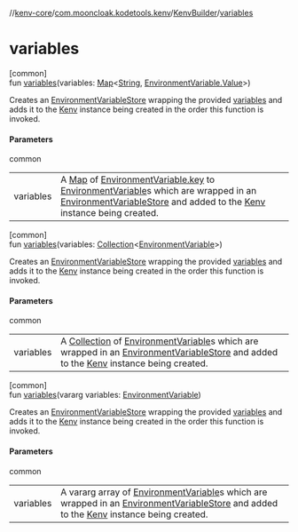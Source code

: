//[kenv-core](../../../index.md)/[com.mooncloak.kodetools.kenv](../index.md)/[KenvBuilder](index.md)/[variables](variables.md)

# variables

[common]\
fun [variables](variables.md)(variables: [Map](https://kotlinlang.org/api/core/kotlin-stdlib/kotlin.collections/-map/index.html)&lt;[String](https://kotlinlang.org/api/core/kotlin-stdlib/kotlin/-string/index.html), [EnvironmentVariable.Value](../-environment-variable/-value/index.md)&gt;)

Creates an [EnvironmentVariableStore](../../com.mooncloak.kodetools.kenv.store/-environment-variable-store/index.md) wrapping the provided [variables](variables.md) and adds it to the [Kenv](../-kenv/index.md) instance being created in the order this function is invoked.

#### Parameters

common

| | |
|---|---|
| variables | A [Map](https://kotlinlang.org/api/core/kotlin-stdlib/kotlin.collections/-map/index.html) of [EnvironmentVariable.key](../-environment-variable/key.md) to [EnvironmentVariable](../-environment-variable/index.md)s which are wrapped in an [EnvironmentVariableStore](../../com.mooncloak.kodetools.kenv.store/-environment-variable-store/index.md) and added to the [Kenv](../-kenv/index.md) instance being created. |

[common]\
fun [variables](variables.md)(variables: [Collection](https://kotlinlang.org/api/core/kotlin-stdlib/kotlin.collections/-collection/index.html)&lt;[EnvironmentVariable](../-environment-variable/index.md)&gt;)

Creates an [EnvironmentVariableStore](../../com.mooncloak.kodetools.kenv.store/-environment-variable-store/index.md) wrapping the provided [variables](variables.md) and adds it to the [Kenv](../-kenv/index.md) instance being created in the order this function is invoked.

#### Parameters

common

| | |
|---|---|
| variables | A [Collection](https://kotlinlang.org/api/core/kotlin-stdlib/kotlin.collections/-collection/index.html) of [EnvironmentVariable](../-environment-variable/index.md)s which are wrapped in an [EnvironmentVariableStore](../../com.mooncloak.kodetools.kenv.store/-environment-variable-store/index.md) and added to the [Kenv](../-kenv/index.md) instance being created. |

[common]\
fun [variables](variables.md)(vararg variables: [EnvironmentVariable](../-environment-variable/index.md))

Creates an [EnvironmentVariableStore](../../com.mooncloak.kodetools.kenv.store/-environment-variable-store/index.md) wrapping the provided [variables](variables.md) and adds it to the [Kenv](../-kenv/index.md) instance being created in the order this function is invoked.

#### Parameters

common

| | |
|---|---|
| variables | A vararg array of [EnvironmentVariable](../-environment-variable/index.md)s which are wrapped in an [EnvironmentVariableStore](../../com.mooncloak.kodetools.kenv.store/-environment-variable-store/index.md) and added to the [Kenv](../-kenv/index.md) instance being created. |
